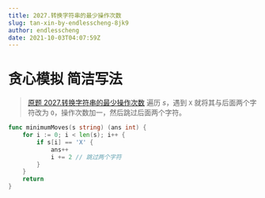 ```yaml
---
title: 2027.转换字符串的最少操作次数
slug: tan-xin-by-endlesscheng-8jk9
author: endlesscheng
date: 2021-10-03T04:07:59Z
---
```

# 贪心模拟 简洁写法
 
> [原题 2027.转换字符串的最少操作次数](https://leetcode.cn/problems/minimum-moves-to-convert-string)
遍历 $s$，遇到 $\texttt{X}$ 就将其与后面两个字符改为 $\texttt{O}$，操作次数加一，然后跳过后面两个字符。

```go
func minimumMoves(s string) (ans int) {
	for i := 0; i < len(s); i++ {
		if s[i] == 'X' {
			ans++
			i += 2 // 跳过两个字符
		}
	}
	return
}
```
